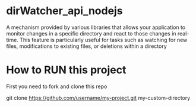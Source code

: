# dirWatcher_api_nodejs
A mechanism provided by various libraries that allows your application to monitor changes in a specific directory and react to those changes in real-time. This feature is particularly useful for tasks such as watching for new files, modifications to existing files, or deletions within a directory

# How to RUN this project

First you need to fork and clone this repo

git clone https://github.com/username/my-project.git my-custom-directory



